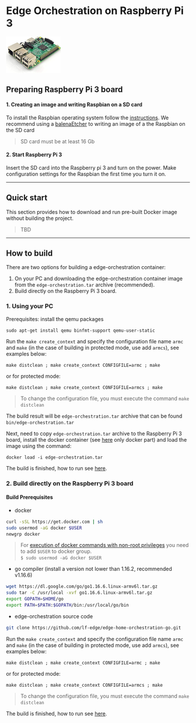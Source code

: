 # Edge Orchestration on Raspberry Pi 3

[![Raspberry Pi 3](raspberry_pi3.jpg)](https://www.raspberrypi.org/products/raspberry-pi-3-model-b-plus/)

## Preparing Raspberry Pi 3 board

#### 1. Creating an image and writing Raspbian on a SD card
To install the Raspbian operating system follow the [instructions](https://www.raspberrypi.org/documentation/installation/installing-images/README.md).
We recommend using a [balenaEtcher](https://www.balena.io/etcher/) to writing an image of a the Raspbian on the SD card

> SD card must be at least 16 Gb

#### 2. Start Raspberry Pi 3

Insert the SD card into the Raspberry pi 3 and turn on the power. Make configuration settings for the Raspbian the first time you turn it on.

---

## Quick start
This section provides how to download and run pre-built Docker image without building the project.

> TBD

---

## How to build
There are two options for building a edge-orchestration container:
1. On your PC and downloading the edge-orchestration container image from the `edge-orchestration.tar` archive (recommended).
2. Build directly on the Raspberry Pi 3 board.
### 1. Using your PC

Prerequisites: install the qemu packages
```shell
sudo apt-get install qemu binfmt-support qemu-user-static
```

Run the `make create_context` and specify the configuration file name `armc` and `make` (in the case of building in protected mode, use add `armcs`), see examples below:
```
make distclean ; make create_context CONFIGFILE=armc ; make
```
or for protected mode:
```shell
make distclean ; make create_context CONFIGFILE=armcs ; make
```

> To change the configuration file, you must execute the command `make distclean`

The build result will be `edge-orchestration.tar` archive that can be found `bin/edge-orchestration.tar`

Next, need to copy `edge-orchestration.tar` archive to the Raspberry Pi 3 board, install the docker container (see [here](../x86_64_linux/x86_64_linux.md#Build-Prerequisites) only docker part) and load the image using the command:
```shell
docker load -i edge-orchestration.tar
```
The build is finished, how to run see [here](../x86_64_linux/x86_64_linux.md#how-to-work).

### 2. Build directly on the Raspberry Pi 3 board
#### Build Prerequisites
- docker

```sh
curl -sSL https://get.docker.com | sh
sudo usermod -aG docker $USER
newgrp docker
```

> For [execution of docker commands with non-root privileges](https://docs.docker.com/install/linux/linux-postinstall/#manage-docker-as-a-non-root-user) you need to add `$USER` to docker group.  
`$ sudo usermod -aG docker $USER`

- go compiler (install a version not lower than 1.16.2, recommended v1.16.6)

```sh 
wget https://dl.google.com/go/go1.16.6.linux-armv6l.tar.gz
sudo tar -C /usr/local -xvf go1.16.6.linux-armv6l.tar.gz
export GOPATH=$HOME/go
export PATH=$PATH:$GOPATH/bin:/usr/local/go/bin
```

- edge-orchestration source code

```sh
git clone https://github.com/lf-edge/edge-home-orchestration-go.git

```
Run the `make create_context` and specify the configuration file name `armc` and `make` (in the case of building in protected mode, use add `armcs`), see examples below:
```
make distclean ; make create_context CONFIGFILE=armc ; make
```
or for protected mode:
```shell
make distclean ; make create_context CONFIGFILE=armcs ; make
```

> To change the configuration file, you must execute the command `make distclean`

The build is finished, how to run see [here](../x86_64_linux/x86_64_linux.md#how-to-work).
